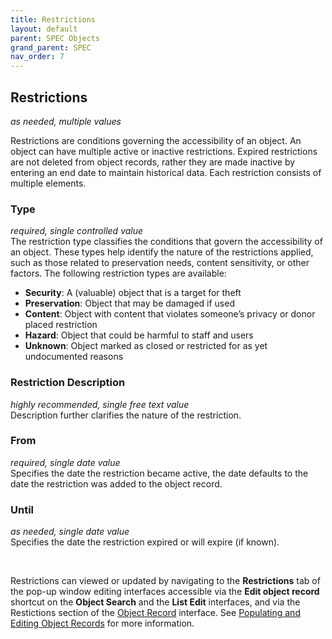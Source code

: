 ```yaml
---
title: Restrictions
layout: default
parent: SPEC Objects
grand_parent: SPEC
nav_order: 7
---
```


## Restrictions  
*as needed, multiple values*

Restrictions are conditions governing the accessibility of an object. An object can have multiple active or inactive restrictions. Expired restrictions are not deleted from object records, rather they are made inactive by entering an end date to maintain historical data. Each restriction consists of multiple elements.


### Type  
*required, single controlled value*  
The restriction type classifies the conditions that govern the accessibility of an object. These types help identify the nature of the restrictions applied, such as those related to preservation needs, content sensitivity, or other factors. The following restriction types are available: 
- **Security**: A (valuable) object that is a target for theft
- **Preservation**: Object that may be damaged if used
- **Content**: Object with content that violates someone’s privacy or donor placed restriction
- **Hazard**: Object that could be harmful to staff and users
- **Unknown**: Object marked as closed or restricted for as yet undocumented reasons

### Restriction Description  
*highly recommended, single free text value*  
Description further clarifies the nature of the restriction. 

### From  
*required, single date value*  
Specifies the date the restriction became active, the date defaults to the date the restriction was added to the object record. 

### Until  
*as needed, single date value*  
Specifies the date the restriction expired or will expire (if known). 

&nbsp; 
&nbsp; 

Restrictions can viewed or updated by navigating to the **Restrictions** tab of the pop-up window editing interfaces accessible via the **Edit object record** shortcut on the **Object Search** and the **List Edit** interfaces, and via the Restictions section of the [Object Record](https://nypl.github.io/pres-docs/spec/specObjectsObjectRecord.html) interface. See [Populating and Editing Object Records](https://nypl.github.io/pres-docs/spec/specObjects.html#populating-and-editing-object-records) for more information. 
